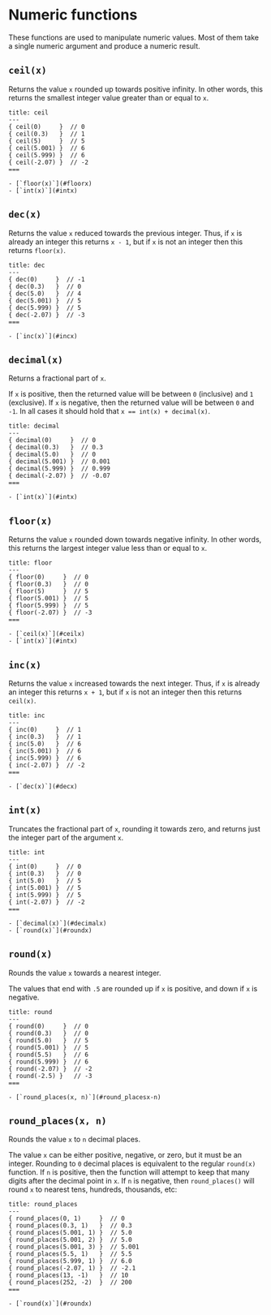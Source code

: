 # Numeric functions

These functions are used to manipulate numeric values. Most of them take a single numeric argument
and produce a numeric result.


## `ceil(x)`

Returns the value `x` rounded up towards positive infinity. In other words, this returns the
smallest integer value greater than or equal to `x`.

```yarn
title: ceil
---
{ ceil(0)     }  // 0
{ ceil(0.3)   }  // 1
{ ceil(5)     }  // 5
{ ceil(5.001) }  // 6
{ ceil(5.999) }  // 6
{ ceil(-2.07) }  // -2
===
```

```{seealso}
- [`floor(x)`](#floorx)
- [`int(x)`](#intx)
```


## `dec(x)`

Returns the value `x` reduced towards the previous integer. Thus, if `x` is already an integer
this returns `x - 1`, but if `x` is not an integer then this returns `floor(x)`.

```yarn
title: dec
---
{ dec(0)     }  // -1
{ dec(0.3)   }  // 0
{ dec(5.0)   }  // 4
{ dec(5.001) }  // 5
{ dec(5.999) }  // 5
{ dec(-2.07) }  // -3
===
```

```{seealso}
- [`inc(x)`](#incx)
```


## `decimal(x)`

Returns a fractional part of `x`.

If `x` is positive, then the returned value will be between `0` (inclusive) and `1` (exclusive).
If `x` is negative, then the returned value will be between `0` and `-1`. In all cases it should
hold that `x == int(x) + decimal(x)`.

```yarn
title: decimal
---
{ decimal(0)     }  // 0
{ decimal(0.3)   }  // 0.3
{ decimal(5.0)   }  // 0
{ decimal(5.001) }  // 0.001
{ decimal(5.999) }  // 0.999
{ decimal(-2.07) }  // -0.07
===
```

```{seealso}
- [`int(x)`](#intx)
```


## `floor(x)`

Returns the value `x` rounded down towards negative infinity. In other words, this returns the
largest integer value less than or equal to `x`.

```yarn
title: floor
---
{ floor(0)     }  // 0
{ floor(0.3)   }  // 0
{ floor(5)     }  // 5
{ floor(5.001) }  // 5
{ floor(5.999) }  // 5
{ floor(-2.07) }  // -3
===
```

```{seealso}
- [`ceil(x)`](#ceilx)
- [`int(x)`](#intx)
```


## `inc(x)`

Returns the value `x` increased towards the next integer. Thus, if `x` is already an integer
this returns `x + 1`, but if `x` is not an integer then this returns `ceil(x)`.

```yarn
title: inc
---
{ inc(0)     }  // 1
{ inc(0.3)   }  // 1
{ inc(5.0)   }  // 6
{ inc(5.001) }  // 6
{ inc(5.999) }  // 6
{ inc(-2.07) }  // -2
===
```

```{seealso}
- [`dec(x)`](#decx)
```


## `int(x)`

Truncates the fractional part of `x`, rounding it towards zero, and returns just the integer part
of the argument `x`.

```yarn
title: int
---
{ int(0)     }  // 0
{ int(0.3)   }  // 0
{ int(5.0)   }  // 5
{ int(5.001) }  // 5
{ int(5.999) }  // 5
{ int(-2.07) }  // -2
===
```

```{seealso}
- [`decimal(x)`](#decimalx)
- [`round(x)`](#roundx)
```


## `round(x)`

Rounds the value `x` towards a nearest integer.

The values that end with `.5` are rounded up if `x` is positive, and down if `x` is negative.

```yarn
title: round
---
{ round(0)     }  // 0
{ round(0.3)   }  // 0
{ round(5.0)   }  // 5
{ round(5.001) }  // 5
{ round(5.5)   }  // 6
{ round(5.999) }  // 6
{ round(-2.07) }  // -2
{ round(-2.5) }   // -3
===
```

```{seealso}
- [`round_places(x, n)`](#round_placesx-n)
```

## `round_places(x, n)`

Rounds the value `x` to `n` decimal places.

The value `x` can be either positive, negative, or zero, but it must be an integer. Rounding to
`0` decimal places is equivalent to the regular `round(x)` function. If `n` is positive, then the
function will attempt to keep that many digits after the decimal point in `x`. If `n` is negative,
then `round_places()` will round `x` to nearest tens, hundreds, thousands, etc:

```yarn
title: round_places
---
{ round_places(0, 1)     }  // 0
{ round_places(0.3, 1)   }  // 0.3
{ round_places(5.001, 1) }  // 5.0
{ round_places(5.001, 2) }  // 5.0
{ round_places(5.001, 3) }  // 5.001
{ round_places(5.5, 1)   }  // 5.5
{ round_places(5.999, 1) }  // 6.0
{ round_places(-2.07, 1) }  // -2.1
{ round_places(13, -1)   }  // 10
{ round_places(252, -2)  }  // 200
===
```

```{seealso}
- [`round(x)`](#roundx)
```
